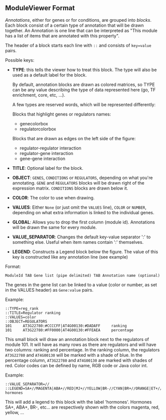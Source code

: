 ## ModuleViewer Format #########

*Annotations*, either for genes or for conditions, are grouped into *blocks*. Each block consist of a certain type of annotation that will be drawn together. An Annotation is one line that can be interpreted as "This module has a list of items that are annotated with this property".

The header of a block starts each line with `::` and consists of `key=value` pairs.

Possible keys:
* **TYPE**: this tells the viewer how to treat this block. The type will also be used as a default label for the block.  

    By default, annotation blocks are drawn as colored matrices, so TYPE can be any value describing the type of data represented here (go, TF enrichment, core, etc, ...).  

    A few types are reserved words, which will be represented differently:  

    Blocks that highlight genes or regulators names:
    * genecolorbox
    * regulatorcolorbox
  
    Blocks that are drawn as edges on the left side of the figure:
    * regulator-regulator interaction
    * regulator-gene interaction
    * gene-gene interaction

  

* **TITLE**: Optional label for the block.
* **OBJECT**: `GENES`, `CONDITIONS` or `REGULATORS`, depending on what you're annotating. `GENE` and `REGULATORS` blocks will be drawn right of the expression matrix. `CONDITIONS` blocks are drawn below it.
* **COLOR**: The color to use when drawing.
* **VALUES**: Either `None` (or just omit the `VALUES` line), `COLOR` or `NUMBER`, depending on what extra information is linked to the individual genes.
* **GLOBAL**: Allows you to drop the first column (module id). Annotations will be drawn the same for every module.
* **VALUE_SEPARATOR**: Changes the default key-value separator ':' to something else. Useful when item names contain ':' themselves.
* **LEGEND**: Constructs a Legend block below the figure. The value of this key is constructed like any annotation line (see example)

Format:

`ModuleId TAB Gene list (pipe delimited) TAB Annotation name (optional)`

The genes in the gene list can be linked to a value (color or number, as set in the VALUES header) as `Gene:value` pairs.

Example:
```
::TYPE=reg_rank
::TITLE=Regulator ranking
::VALUES=color
::OBJECT=REGULATORS
101     AT3G22780:#CCCCFF|AT4G00130:#DADAFF     ranking
101     AT3G22780:#FF0000|AT4G00130:#FFEAEA     percentage
```
This small block will draw an annotation block next to the regulators of module 101. It will have as many rows as there are regulators and will have two columns: ranking and percentage.
In the ranking column, the regulators `AT3G22780` and `AT4G00130` will be marked with a shade of blue. In the percentage column, `AT3G22780` and `AT4G00130` are marked with shades of red.
Color codes can be defined by name, RGB code or Java color int.


Example:
```
::VALUE_SEPARATOR=//
::LEGEND=SA+//MAGENTA|ABA+//RED|MJ+//YELLOW|BR-//CYAN|BR+//ORANGE|ET+//GRAY|AUXIN-//GREEN|AUXIN+//BLUE|ET-//BLACK       hormones
```
This will add a legend to this block with the label 'hormones'. Hormones SA+, ABA+, BR-, etc... are respectively shown with the colors magenta, red, yellow, ...
